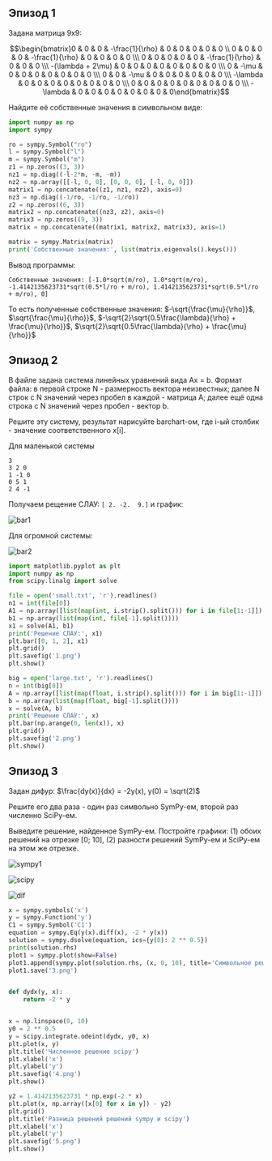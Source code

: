 ## Эпизод 1
Задана матрица 9х9:

$$\begin{bmatrix}0 & 0 & 0 & -\frac{1}{\rho} & 0 & 0 & 0 & 0 & 0 \\
0 & 0 & 0 & 0 & -\frac{1}{\rho} & 0 & 0 & 0 & 0 \\\
0 & 0 & 0 & 0 & 0 & -\frac{1}{\rho} & 0 & 0 & 0 \\\
-(\lambda + 2\mu) & 0 & 0 & 0 & 0 & 0 & 0 & 0 & 0 \\\
0 & -\mu & 0 & 0 & 0 & 0 & 0 & 0 & 0 \\\
0 & 0 & -\mu & 0 & 0 & 0 & 0 & 0 & 0 \\\
-\lambda & 0 & 0 & 0 & 0 & 0 & 0 & 0 & 0 \\\
0 & 0 & 0 & 0 & 0 & 0 & 0 & 0 & 0 \\\
-\lambda & 0 & 0 & 0 & 0 & 0 & 0 & 0 & 0\end{bmatrix}$$

Найдите её собственные значения в символьном виде:
```Python
import numpy as np
import sympy

ro = sympy.Symbol("ro")
l = sympy.Symbol("l")
m = sympy.Symbol("m")
z1 = np.zeros((3, 3))
nz1 = np.diag((-l-2*m, -m, -m))
nz2 = np.array([[-l, 0, 0], [0, 0, 0], [-l, 0, 0]])
matrix1 = np.concatenate((z1, nz1, nz2), axis=0)
nz3 = np.diag((-1/ro, -1/ro, -1/ro))
z2 = np.zeros((6, 3))
matrix2 = np.concatenate((nz3, z2), axis=0)
matrix3 = np.zeros((9, 3))
matrix = np.concatenate((matrix1, matrix2, matrix3), axis=1)

matrix = sympy.Matrix(matrix)
print('Собственные значения:', list(matrix.eigenvals().keys()))
```

Вывод программы:
```
Собственные значения: [-1.0*sqrt(m/ro), 1.0*sqrt(m/ro), -1.4142135623731*sqrt(0.5*l/ro + m/ro), 1.4142135623731*sqrt(0.5*l/ro + m/ro), 0]
```

То есть полученные собственные значения: $-\sqrt{\frac{\mu}{\rho}}$, $\sqrt{\frac{\mu}{\rho}}$, $-\sqrt{2}\sqrt{0.5\frac{\lambda}{\rho} + \frac{\mu}{\rho}}$, $\sqrt{2}\sqrt{0.5\frac{\lambda}{\rho} + \frac{\mu}{\rho}}$


## Эпизод 2
В файле задана система линейных уравнений вида Ax = b. Формат файла: в первой строке N - размерность вектора неизвестных; далее N строк с N значений через пробел в каждой - матрица A; далее ещё одна строка с N значений через пробел - вектор b.

Решите эту систему, результат нарисуйте barchart-ом, где i-ый столбик - значение соответственного x[i].

Для маленькой системы
```
3
3 2 0
1 -1 0
0 5 1
2 4 -1
```

Получаем рещение СЛАУ: `[ 2. -2.  9.]` и график:

![bar1](1.png)

Для огромной системы:

![bar2](2.png)

```Python
import matplotlib.pyplot as plt
import numpy as np
from scipy.linalg import solve

file = open('small.txt', 'r').readlines()
n1 = int(file[0])
A1 = np.array([list(map(int, i.strip().split())) for i in file[1:-1]])
b1 = np.array(list(map(int, file[-1].split())))
x1 = solve(A1, b1)
print('Решение СЛАУ:', x1)
plt.bar([0, 1, 2], x1)
plt.grid()
plt.savefig('1.png')
plt.show()

big = open('large.txt', 'r').readlines()
n = int(big[0])
A = np.array([list(map(float, i.strip().split())) for i in big[1:-1]])
b = np.array(list(map(float, big[-1].split())))
x = solve(A, b)
print('Решение СЛАУ:', x)
plt.bar(np.arange(0, len(x)), x)
plt.grid()
plt.savefig('2.png')
plt.show()
```


## Эпизод 3
Задан дифур: $\frac{dy(x)}{dx} = -2y(x), y(0) = \sqrt(2)$

Решите его два раза - один раз символьно SymPy-ем, второй раз численно SciPy-ем.

Выведите решение, найденное SymPy-ем. Постройте графики: (1) обоих решений на отрезке [0; 10], (2) разности решений SymPy-ем и SciPy-ем на этом же отрезке.

![sympy1](3.png)

![scipy](4.png)

![dif](5.png)

```Python
x = sympy.symbols('x')
y = sympy.Function('y')
C1 = sympy.Symbol('C1')
equation = sympy.Eq(y(x).diff(x), -2 * y(x))
solution = sympy.dsolve(equation, ics={y(0): 2 ** 0.5})
print(solution.rhs)
plot1 = sympy.plot(show=False)
plot1.append(sympy.plot(solution.rhs, (x, 0, 10), title='Символьное решение sympy', ylabel='y')[0])
plot1.save('3.png')


def dydx(y, x):
    return -2 * y


x = np.linspace(0, 10)
y0 = 2 ** 0.5
y = scipy.integrate.odeint(dydx, y0, x)
plt.plot(x, y)
plt.title('Численное решение scipy')
plt.xlabel('x')
plt.ylabel('y')
plt.savefig('4.png')
plt.show()

y2 = 1.4142135623731 * np.exp(-2 * x)
plt.plot(x, np.array([x[0] for x in y]) - y2)
plt.grid()
plt.title('Разница решений решений sympy и scipy')
plt.xlabel('x')
plt.ylabel('y')
plt.savefig('5.png')
plt.show()
```

